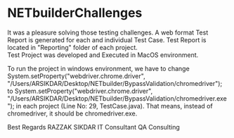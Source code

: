 # NETbuilderChallenges
It was a pleasure solving those testing challenges. 
A web format Test Report is generated for each and individual Test Case. 
Test Report is located in "Reporting" folder of each project.  
Test Project was developed and Executed in MacOS environment. 

To run the project in windows environment, we have to change
System.setProperty("webdriver.chrome.driver", "/Users/ARSIKDAR/Desktop/NETbuilder/BypassValidation/chromedriver"); to  System.setProperty("webdriver.chrome.driver", "/Users/ARSIKDAR/Desktop/NETbuilder/BypassValidation/chromedriver.exe"); in each project (Line No: 29, TestCase.java).
That means, instead of chromedriver, it should be chromedriver.exe. 

Best Regards
RAZZAK SIKDAR
IT Consultant
QA Consulting
